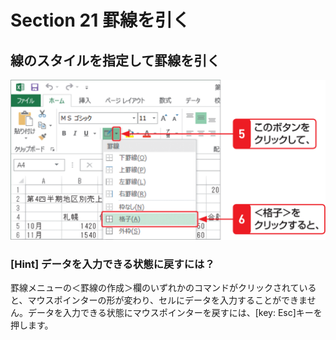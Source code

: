 # Section 21 罫線を引く

## 線のスタイルを指定して罫線を引く

![](003.png)

### [Hint] データを入力できる状態に戻すには？

罫線メニューの＜罫線の作成＞欄のいずれかのコマンドがクリックされていると、マウスポインターの形が変わり、セルにデータを入力することができません。データを入力できる状態にマウスポインターを戻すには、[key: Esc]キーを押します。
